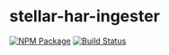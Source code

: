 # stellar-har-ingester
  
[![NPM Package](https://img.shields.io/npm/v/stellar-har-ingester.svg?style=flat-square)](https://www.npmjs.org/package/stellar-har-ingester)
[![Build Status](https://img.shields.io/travis/chatch/stellar-har-ingester.svg?branch=master&style=flat-square)](https://travis-ci.org/chatch/stellar-har-ingester)
